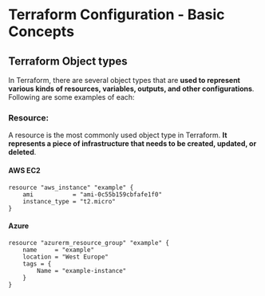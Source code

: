 # Terraform Configuration - Basic Concepts
## Terraform Object types

In Terraform, there are several object types that are **used to represent various kinds of resources, variables, outputs, and other configurations**. Following are some examples of each:

### Resource:
 A resource is the most commonly used object type in Terraform. **It represents a piece of infrastructure that needs to be created, updated, or deleted**.

 #### AWS EC2
```
resource "aws_instance" "example" {
    ami           = "ami-0c55b159cbfafe1f0"
    instance_type = "t2.micro"
}
```
#### Azure
```
resource "azurerm_resource_group" "example" {
    name     = "example"
    location = "West Europe"
    tags = {
        Name = "example-instance"
    }
}
```